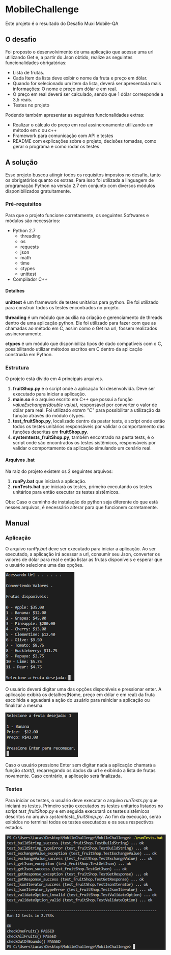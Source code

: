 # MobileChallenge
Este projeto é o resultado do Desafio Muxi Mobile-QA

## O desafio
Foi proposto o desenvolvimento de uma aplicação que acesse uma url utilizando Get e, a partir do Json obtido, realize as seguintes funcionalidades obrigatórias:

* Lista de frutas.
* Cada Item da lista deve exibir o nome da fruta e preço em dólar.
* Quando for selecionado um item da lista, deverá ser apresentada mais informações: O nome e preço em dólar e em real.
* O preço em real deverá ser calculado, sendo que 1 dólar corresponde a 3,5 reais.
* Testes no projeto

Podendo também apresentar as seguintes funcionalidades extras:

* Realizar o cálculo do preço em real assincronamente utilizando um método em c ou c++
* Framework para comunicação com API e testes
* README com explicações sobre o projeto, decisões tomadas, como gerar o programa e como rodar os testes

## A solução
Esse projeto buscou atingir todos os requisitos impostos no desafio, tanto os obrigatórios quanto os extras.
Para isso foi utilizada a linguagem de programação Python na versão 2.7 em conjunto com diversos módulos disponibilizados gratuitamente.

### Pré-requisitos
Para que o projeto funcione corretamente, os seguintes Softwares e módulos são necessários:
* Python 2.7
  * threading
  * os
  * requests
  * json
  * math
  * time
  * ctypes
  * unittest
* Compilador C++

#### Detalhes
**unittest** é um framework de testes unitários para python. Ele foi utilizado para construir todos os testes encontrados no projeto.

**threading** é um módulo que auxilia na criação e gerenciamento de threads dentro de uma aplicação python. Ele foi utilizado para fazer com que as chamadas ao método em C, assim como o Get na url, fossem realizados assincronamente.

**ctypes** é um módulo que disponibiliza tipos de dado compatíveis com o C, possibilitando utilizar métodos escritos em C dentro da aplicação construída em Python.

### Estrutura
O projeto está divido em 4 principais arquivos. 
1. **fruitShop.py** é o script onde a aplicação foi desenvolvida. Deve ser executado para iniciar a aplicação.
2. **main.so** é o arquivo escrito em C++ que possui a função _valueExchanger(double value)_, responsável por converter o valor de dólar para real. Foi utilizado _extern "C"_ para possibilitar a utilização da função através do módulo ctypes.
3. **test_fruitShop.py**, localizado dentro da pastar tests, é script onde estão todos os testes unitários responsáveis por validar o comportamento das funções descritas em **fruitShop.py**.
4. **systemtests_fruitShop.py**, também encontrado na pasta tests, é o script onde são encontrados os testes sistêmicos, responsáveis por validar o comportamento da aplicação simulando um cenário real.

#### Arquivos .bat
Na raiz do projeto existem os 2 seguintes arquivos:
1. **runPy.bat** que iniciará a aplicação.
2. **runTests.bat** que iniciará os testes, primeiro executando os testes unitários para então executar os testes sistêmicos.

Obs: Caso o caminho de instalação do python seja diferente do que está nesses arquivos, é necessário alterar para que funcionem corretamente.

## Manual
### Aplicação
O arquivo _runPy.bat_ deve ser executado para iniciar a aplicação. Ao ser executado, a aplicação irá acessar a url, consumir seu Json, converter os valores de dólar para real e então listar as frutas disponíveis e esperar que o usuário selecione uma das opções.

![Imagem 1](https://raw.githubusercontent.com/lssalgado/MobileChallenge/master/images/list.png "Imagem 1")

O usuário deverá digitar uma das opções disponíveis e pressionar enter. A aplicação exibirá os detalhes(Nome, preço em dólar e em real) da fruta escolhida e aguadará a ação do usuário para reiniciar a aplicação ou finalizar a mesma.

![Imagem 2](https://raw.githubusercontent.com/lssalgado/MobileChallenge/master/images/fruitDetails.png "Imagem 2")

Caso o usuário pressione Enter sem digitar nada a aplicação chamará a função _start()_, recarregando os dados da url e exibindo a lista de frutas novamente. Caso contrário, a aplicação será finalizada.

### Testes
Para iniciar os testes, o usuário deve executar o arquivo _runTests.py_ que iniciará os testes. Primeiro serão executados os testes unitários listados no script _test_fruitShop.py_ e em seguida executará os testes sistêmicos descritos no arquivo _systemtests_fruitShop.py_.
Ao fim da execução, serão exibidos no terminal todos os testes executados e os seus respectivos estados.

![Imagem 3](https://raw.githubusercontent.com/lssalgado/MobileChallenge/master/images/tests.png "Imagem 3")
